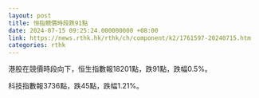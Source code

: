```yaml
---
layout: post
title: 恒指競價時段跌91點
date: 2024-07-15 09:25:24.000000000 +08:00
link: https://news.rthk.hk/rthk/ch/component/k2/1761597-20240715.htm
categories: rthk
---
```


港股在競價時段向下，恒生指數報18201點，跌91點，跌幅0.5%。

科技指數報3736點，跌45點，跌幅1.21%。
